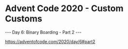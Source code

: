 # Advent Code 2020 - Custom Customs

--- Day 6: Binary Boarding - Part 2 ---

https://adventofcode.com/2020/day/6#part2